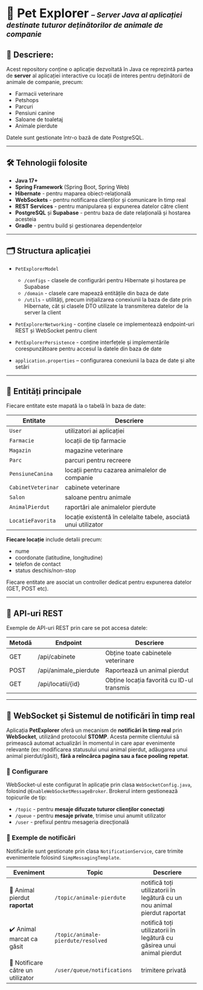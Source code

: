 <h1>
  <span style="font-size: 2rem;">🐾 Pet Explorer</span>
  <span style="font-size: 1.2rem; font-style: italic;">– Server Java al aplicației destinate tuturor deținătorilor de animale de companie</span>
</h1>

## 📌 Descriere:
Acest repository conține o aplicație dezvoltată în Java ce reprezintă partea de **server** al aplicației interactive
cu locații de interes pentru deținătorii de animale de companie, precum:
- Farmacii veterinare
- Petshops
- Parcuri
- Pensiuni canine
- Saloane de toaletaj
- Animale pierdute

Datele sunt gestionate într-o bază de date PostgreSQL.

---

## 🛠️ Tehnologii folosite

- **Java 17+**
- **Spring Framework** (Spring Boot, Spring Web)
- **Hibernate** - pentru maparea obiect-relațională
- **WebSockets** - pentru notificarea clienților și comunicare în timp real
- **REST Services** - pentru manipularea și expunerea datelor către client
- **PostgreSQL** și **Supabase** - pentru baza de date relațională și hostarea acesteia
- **Gradle** - pentru build și gestionarea dependențelor

---

## 🗂️ Structura aplicației

- `PetExplorerModel`
    * `/configs` - clasele de configurări pentru Hibernate și hostarea pe Supabase
    * `/domain` - clasele care mapează entitățile din baza de date
    * `/utils` - utilități, precum inițializarea conexiunii la baza de date prin Hibernate, cât și clasele DTO utilizate la transmiterea datelor de la server la client


- `PetExplorerNetworking` - conține clasele ce implementează endpoint-uri REST și WebSocket pentru client
- `PetExplorerPersistence` - conține interfețele și implementările corespunzătoare pentru accesul la datele din baza de date
- `application.properties` – configurarea conexiunii la baza de date și alte setări

---

## 🧩 Entități principale

Fiecare entitate este mapată la o tabelă în baza de date:

| Entitate           | Descriere                                                       |
|--------------------|-----------------------------------------------------------------|
| `User`             | utilizatori ai aplicației                                       |
| `Farmacie`         | locații de tip farmacie                                         |
| `Magazin`          | magazine veterinare                                             |
| `Parc`             | parcuri pentru recreere                                         |
| `PensiuneCanina`   | locații pentru cazarea animalelor de companie                   |
| `CabinetVeterinar` | cabinete veterinare                                             |
| `Salon`            | saloane pentru animale                                          |
| `AnimalPierdut`    | raportări ale animalelor pierdute                               |
| `LocatieFavorita`  | locație existentă în celelalte tabele, asociată unui utilizator |

**Fiecare locație** include detalii precum:
- nume
- coordonate (latitudine, longitudine)
- telefon de contact
- status deschis/non-stop

Fiecare entitate are asociat un controller dedicat
pentru expunerea datelor (GET, POST etc).

--- 

## 📡 API-uri REST
Exemple de API-uri REST prin care se pot accesa datele:

| Metodă | Endpoint              | Descriere                                 |
|--------|-----------------------|-------------------------------------------|
| GET    | /api/cabinete         | Obține toate cabinetele veterinare        |
| POST   | /api/animale_pierdute | Raportează un animal pierdut              |
| GET    | /api/locatii/{id}     | Obține locația favorită cu ID-ul transmis |

---

## 🔄 WebSocket și Sistemul de notificări în timp real
Aplicația **PetExplorer** oferă un mecanism de **notificări în timp real** prin **WebSocket**, utilizând protocolul **STOMP**.
Acesta permite clientului să primească automat actualizări în momentul in care apar evenimente relevante (ex: modificarea statusului
unui animal pierdut, adăugarea unui animal pierdut/găsit), **fără a reîncărca pagina sau a face pooling repetat**.

### 🔧 Configurare
WebSocket-ul este configurat în aplicație prin clasa `WebSocketConfig.java`, folosind `@EnableWebSocketMessageBroker`.
Brokerul intern gestionează topicurile de tip:
- `/topic` - pentru **mesaje difuzate tuturor clienților conectați**
- `/queue` - pentru **mesaje private**, trimise unui anumit utilizator
- `/user` - prefixul pentru mesageria direcțională


### 📢 Exemple de notificări
Notificările sunt gestionate prin clasa `NotificationService`, care trimite evenimentele folosind `SimpMessagingTemplate`.

| Eveniment                         | Topic                                 | Descriere                                                                |
|-----------------------------------|---------------------------------------|--------------------------------------------------------------------------|
| 🔔 Animal pierdut **raportat**    | `/topic/animale-pierdute`             | notifică toți utilizatorii în legătură cu un nou animal pierdut raportat |
| ✔️ Animal marcat ca găsit         | `/topic/animale-pierdute/resolved`    | notifică toți utilizatorii în legătură cu găsirea unui animal pierdut    |
| 👤 Notificare către un utilizator | `/user/queue/notifications`           | trimitere privată                                                        |
